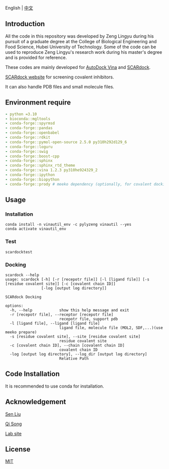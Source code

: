 English | [中文](./README_cn.md)

## Introduction

All the code in this repository was developed by Zeng Lingyu during his pursuit of a graduate degree at the College of Biological Engineering and Food Science, Hubei University of Technology. Some of the code can be used to reproduce Zeng Lingyu's research work during his master's degree and is provided for reference.

These codes are mainly developed for [AutoDock Vina](https://vina.scripps.edu/) and [SCARdock](https://pubs.acs.org/doi/10.1021/acs.jcim.6b00334).

[SCARdock website](https://scardock.com/) for screening covalent inhibitors.

It can also handle PDB files and small molecule files.

## Environment require

```yaml
- python =3.10
- bioconda::mgltools
- conda-forge::spyrmsd
- conda-forge::pandas
- conda-forge::openbabel
- conda-forge::rdkit
- conda-forge::pymol-open-source 2.5.0 py310h292d129_6
- conda-forge::loguru
- conda-forge::swig
- conda-forge::boost-cpp 
- conda-forge::sphinx
- conda-forge::sphinx_rtd_theme
- conda-forge::vina 1.2.3 py310he924329_2
- conda-forge::ipython
- conda-forge::biopython
- conda-forge::prody # meeko dependency (optionally, for covalent docking)
```

## Usage

### Installation

```shell
conda install -n vinautil_env -c pylyzeng vinautil --yes
conda activate vinautil_env
```

### Test

```shell
scardocktest
```

### Docking

```shell
scardock --help
usage: scardock [-h] [-r [recepotr file]] [-l [ligand file]] [-s [residue covalent site]] [-c [covalent chain ID]]
                [-log [output log directory]]

SCARdock Docking

options:
  -h, --help            show this help message and exit
  -r [recepotr file], --receptor [recepotr file]
                        recepotr file, support pdb
  -l [ligand file], --ligand [ligand file]
                        ligand file, molecule file (MOL2, SDF,...)(use meeko prepare)
  -s [residue covalent site], --site [residue covalent site]
                        residue covalent site
  -c [covalent chain ID], --chain [covalent chain ID]
                        covalent chain ID
  -log [output log directory], --log_dir [output log directory]
                        Relative Path
```

## Code Installation

It is recommended to use conda for installation.

## Acknowledgement

[Sen Liu](https://sgsp.hbut.edu.cn/info/1085/1794.htm)

[Qi Song](https://sgsp.hbut.edu.cn/info/1087/1813.htm)

[Lab site](http://www.liugroup.site)

## License
[MIT](./LICENSE)